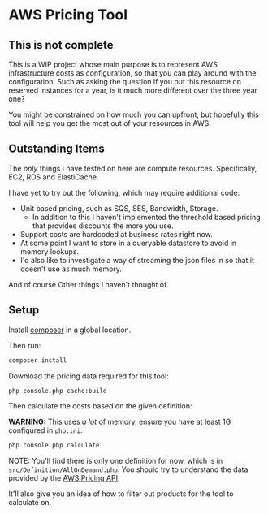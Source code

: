AWS Pricing Tool
================

## This is not complete

This is a WIP project whose main purpose is to represent AWS infrastructure costs as configuration, so that you can
play around with the configuration. Such as asking the question if you put this resource on reserved instances 
for a year, is it much more different over the three year one?

You might be constrained on how much you can upfront, but hopefully this tool will help you get the most out of your
resources in AWS.

## Outstanding Items

The _only_ things I have tested on here are compute resources. Specifically, EC2, RDS and ElastiCache.

I have yet to try out the following, which may require additional code:

- Unit based pricing, such as SQS, SES, Bandwidth, Storage.
    - In addition to this I haven't implemented the threshold based pricing that provides discounts the 
      more you use. 
- Support costs are hardcoded at business rates right now.
- At some point I want to store in a queryable datastore to avoid in memory lookups.
- I'd also like to investigate a way of streaming the json files in so that it doesn't use as much memory.

And of course Other things I haven't thought of.

## Setup

Install [composer](https://getcomposer.org) in a global location.

Then run:
```bash
composer install
```

Download the pricing data required for this tool:

```bash
php console.php cache:build
```


Then calculate the costs based on the given definition:

__WARNING:__ This uses _a lot_ of memory, ensure you have at least 1G configured in `php.ini`.
 
```bash
php console.php calculate
```

NOTE: You'll find there is only one definition for now, which is in `src/Definition/AllOnDemand.php`. You should try to
understand the data provided by the [AWS Pricing API](http://docs.aws.amazon.com/awsaccountbilling/latest/aboutv2/reading-an-offer.html).

It'll also give you an idea of how to filter out products for the tool to calculate on.
